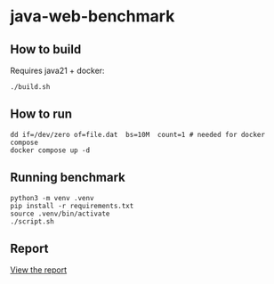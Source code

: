 # java-web-benchmark

## How to build
Requires java21 + docker:
```
./build.sh
```

## How to run
```
dd if=/dev/zero of=file.dat  bs=10M  count=1 # needed for docker compose
docker compose up -d
```

## Running benchmark
```
python3 -m venv .venv
pip install -r requirements.txt
source .venv/bin/activate
./script.sh
```

## Report
[View the report](reports/report.md)